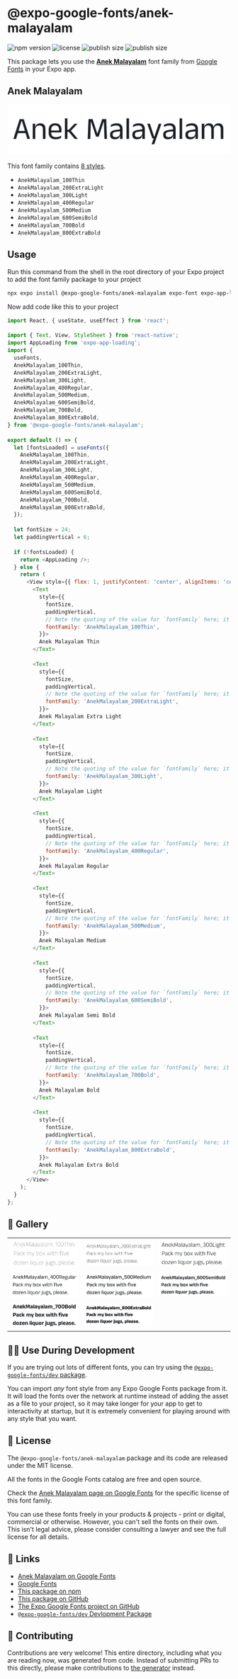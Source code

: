 # @expo-google-fonts/anek-malayalam

![npm version](https://flat.badgen.net/npm/v/@expo-google-fonts/anek-malayalam)
![license](https://flat.badgen.net/github/license/expo/google-fonts)
![publish size](https://flat.badgen.net/packagephobia/install/@expo-google-fonts/anek-malayalam)
![publish size](https://flat.badgen.net/packagephobia/publish/@expo-google-fonts/anek-malayalam)

This package lets you use the [**Anek Malayalam**](https://fonts.google.com/specimen/Anek+Malayalam) font family from [Google Fonts](https://fonts.google.com/) in your Expo app.

## Anek Malayalam

![Anek Malayalam](./font-family.png)

This font family contains [8 styles](#-gallery).

- `AnekMalayalam_100Thin`
- `AnekMalayalam_200ExtraLight`
- `AnekMalayalam_300Light`
- `AnekMalayalam_400Regular`
- `AnekMalayalam_500Medium`
- `AnekMalayalam_600SemiBold`
- `AnekMalayalam_700Bold`
- `AnekMalayalam_800ExtraBold`

## Usage

Run this command from the shell in the root directory of your Expo project to add the font family package to your project
```sh
npx expo install @expo-google-fonts/anek-malayalam expo-font expo-app-loading
```

Now add code like this to your project
```js
import React, { useState, useEffect } from 'react';

import { Text, View, StyleSheet } from 'react-native';
import AppLoading from 'expo-app-loading';
import {
  useFonts,
  AnekMalayalam_100Thin,
  AnekMalayalam_200ExtraLight,
  AnekMalayalam_300Light,
  AnekMalayalam_400Regular,
  AnekMalayalam_500Medium,
  AnekMalayalam_600SemiBold,
  AnekMalayalam_700Bold,
  AnekMalayalam_800ExtraBold,
} from '@expo-google-fonts/anek-malayalam';

export default () => {
  let [fontsLoaded] = useFonts({
    AnekMalayalam_100Thin,
    AnekMalayalam_200ExtraLight,
    AnekMalayalam_300Light,
    AnekMalayalam_400Regular,
    AnekMalayalam_500Medium,
    AnekMalayalam_600SemiBold,
    AnekMalayalam_700Bold,
    AnekMalayalam_800ExtraBold,
  });

  let fontSize = 24;
  let paddingVertical = 6;

  if (!fontsLoaded) {
    return <AppLoading />;
  } else {
    return (
      <View style={{ flex: 1, justifyContent: 'center', alignItems: 'center' }}>
        <Text
          style={{
            fontSize,
            paddingVertical,
            // Note the quoting of the value for `fontFamily` here; it expects a string!
            fontFamily: 'AnekMalayalam_100Thin',
          }}>
          Anek Malayalam Thin
        </Text>

        <Text
          style={{
            fontSize,
            paddingVertical,
            // Note the quoting of the value for `fontFamily` here; it expects a string!
            fontFamily: 'AnekMalayalam_200ExtraLight',
          }}>
          Anek Malayalam Extra Light
        </Text>

        <Text
          style={{
            fontSize,
            paddingVertical,
            // Note the quoting of the value for `fontFamily` here; it expects a string!
            fontFamily: 'AnekMalayalam_300Light',
          }}>
          Anek Malayalam Light
        </Text>

        <Text
          style={{
            fontSize,
            paddingVertical,
            // Note the quoting of the value for `fontFamily` here; it expects a string!
            fontFamily: 'AnekMalayalam_400Regular',
          }}>
          Anek Malayalam Regular
        </Text>

        <Text
          style={{
            fontSize,
            paddingVertical,
            // Note the quoting of the value for `fontFamily` here; it expects a string!
            fontFamily: 'AnekMalayalam_500Medium',
          }}>
          Anek Malayalam Medium
        </Text>

        <Text
          style={{
            fontSize,
            paddingVertical,
            // Note the quoting of the value for `fontFamily` here; it expects a string!
            fontFamily: 'AnekMalayalam_600SemiBold',
          }}>
          Anek Malayalam Semi Bold
        </Text>

        <Text
          style={{
            fontSize,
            paddingVertical,
            // Note the quoting of the value for `fontFamily` here; it expects a string!
            fontFamily: 'AnekMalayalam_700Bold',
          }}>
          Anek Malayalam Bold
        </Text>

        <Text
          style={{
            fontSize,
            paddingVertical,
            // Note the quoting of the value for `fontFamily` here; it expects a string!
            fontFamily: 'AnekMalayalam_800ExtraBold',
          }}>
          Anek Malayalam Extra Bold
        </Text>
      </View>
    );
  }
};

```

## 🔡 Gallery


||||
|-|-|-|
|![AnekMalayalam_100Thin](./AnekMalayalam_100Thin.ttf.png)|![AnekMalayalam_200ExtraLight](./AnekMalayalam_200ExtraLight.ttf.png)|![AnekMalayalam_300Light](./AnekMalayalam_300Light.ttf.png)||
|![AnekMalayalam_400Regular](./AnekMalayalam_400Regular.ttf.png)|![AnekMalayalam_500Medium](./AnekMalayalam_500Medium.ttf.png)|![AnekMalayalam_600SemiBold](./AnekMalayalam_600SemiBold.ttf.png)||
|![AnekMalayalam_700Bold](./AnekMalayalam_700Bold.ttf.png)|![AnekMalayalam_800ExtraBold](./AnekMalayalam_800ExtraBold.ttf.png)|||


## 👩‍💻 Use During Development

If you are trying out lots of different fonts, you can try using the [`@expo-google-fonts/dev` package](https://github.com/expo/google-fonts/tree/master/font-packages/dev#readme).

You can import *any* font style from any Expo Google Fonts package from it. It will load the fonts
over the network at runtime instead of adding the asset as a file to your project, so it may take longer
for your app to get to interactivity at startup, but it is extremely convenient
for playing around with any style that you want.

## 📖 License

The `@expo-google-fonts/anek-malayalam` package and its code are released under the MIT license.

All the fonts in the Google Fonts catalog are free and open source.

Check the [Anek Malayalam page on Google Fonts](https://fonts.google.com/specimen/Anek+Malayalam) for the specific license of this font family.

You can use these fonts freely in your products & projects - print or digital, commercial or otherwise. However, you can't sell the fonts on their own. This isn't legal advice, please consider consulting a lawyer and see the full license for all details.

## 🔗 Links

- [Anek Malayalam on Google Fonts](https://fonts.google.com/specimen/Anek+Malayalam)
- [Google Fonts](https://fonts.google.com/)
- [This package on npm](https://www.npmjs.com/package/@expo-google-fonts/anek-malayalam)
- [This package on GitHub](https://github.com/expo/google-fonts/tree/master/font-packages/anek-malayalam)
- [The Expo Google Fonts project on GitHub](https://github.com/expo/google-fonts)
- [`@expo-google-fonts/dev` Devlopment Package](https://github.com/expo/google-fonts/tree/master/font-packages/dev)

## 🤝 Contributing

Contributions are very welcome! This entire directory, including what you are reading now, was generated from code. Instead of submitting PRs to this directly, please make contributions to [the generator](https://github.com/expo/google-fonts/tree/master/packages/generator) instead.
